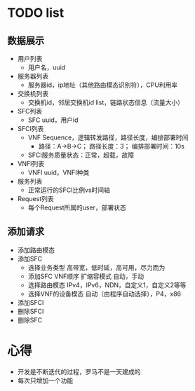 # TODO list
## 数据展示
* 用户列表
    * 用户名，uuid
* 服务器列表
    * 服务器id，ip地址（其他路由模态识别符），CPU利用率
* 交换机列表
    * 交换机id，邻居交换机id list，链路状态信息（流量大小）
* SFC列表
    * SFC uuid，用户id
* SFCI列表
    * VNF Sequence，逻辑转发路径，路径长度，编排部署时间
        * 路径：A->B->C； 路径长度：3； 编排部署时间：10s
    * SFCI服务质量状态：正常，超载，故障
* VNFI列表
    * VNFI uuid，VNFI种类
* 服务列表
    * 正常运行的SFCI比例vs时间轴
* Request列表
    * 每个Request所属的user，部署状态



## 添加请求
* 添加路由模态
* 添加SFC
    * 选择业务类型
        高带宽，低时延，高可用，尽力而为
    * 添加SFC
        VNF顺序
        扩缩容模式
        自动，手动
    * 选择路由模态
        IPv4，IPv6，NDN，自定义1，自定义2等等
    * 选择VNF的设备模态
        自动（由程序自动选择），P4，x86
* 添加SFCI
* 删除SFCI
* 删除SFC



# 心得
* 开发是不断迭代的过程，罗马不是一天建成的
* 每次只增加一个功能



